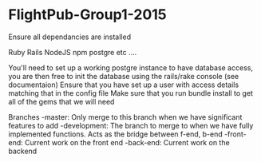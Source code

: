 # FlightPub-Group1-2015

Ensure all dependancies are installed

Ruby
Rails
NodeJS
npm
postgre
etc ....

You'll need to set up a working postgre instance to have database access, you are then free to init the
database using the rails/rake console (see documentaion)
Ensure that you have set up a user with access details matching that in the config file
Make sure that you run bundle install to get all of the gems that we will need

Branches
-master: Only merge to this branch when we have significant features to add
-development: The branch to merge to when we have fully implemented functions. Acts as the bridge between f-end, b-end
  -front-end: Current work on the front end
  -back-end: Current work on the backend
